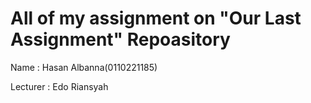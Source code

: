 # All of my assignment on "Our Last Assignment" Repoasitory

Name : Hasan Albanna(0110221185)

Lecturer : Edo Riansyah
